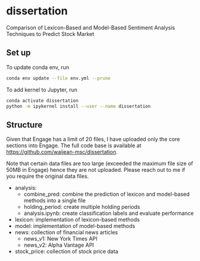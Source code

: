 # dissertation
Comparison of Lexicon-Based and Model-Based Sentiment Analysis Techniques to Predict Stock Market

## Set up

To update conda env, run

```bash
conda env update --file env.yml --prune
```

To add kernel to Jupyter, run
```bash
conda activate dissertation
python -m ipykernel install --user --name dissertation
```
## Structure
Given that Engage has a limit of 20 files, I have uploaded only the core sections into Engage.
The full code base is available at https://github.com/waijean-msc/dissertation.

Note that certain data files are too large (exceeded the maximum file size of 50MB in Engage) 
hence they are not uploaded. Please reach out to me if you require the original data files.

- analysis: 
  - combine_pred: combine the prediction of lexicon and model-based methods into a single file
  - holding_period: create multiple holding periods
  - analysis.ipynb: create classification labels and evaluate performance
- lexicon: implementation of lexicon-based methods
- model: implementation of model-based methods
- news: collection of financial news articles
  - news_v1: New York Times API
  - news_v2: Alpha Vantage API
- stock_price: collection of stock price data


